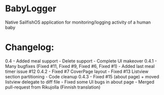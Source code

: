 # BabyLogger
Native SailfishOS application for monitoring/logging activity of a human baby

Changelog:
==========

0.4
    - Added meal support
    - Delete support
    - Complete UI makeover
0.4.1
    - Many bugfixes (Fixed #11, Fixed #9, Fixed #6, Fixed #1)
    - Added last meal timer issue #12
0.4.2
    - Fixed #7 CoverPage layout
    - Fixed #13 Listview section partitioning
    - Code cleanup
0.4.3
    - Fixed #15 (about page) + moved listview delegate to diff file
    - Fixed some UI bugs in about page
    - Merged pull-request from Rikujolla (Finnish translation)
